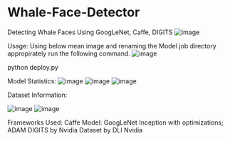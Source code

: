 # Whale-Face-Detector
Detecting Whale Faces Using GoogLeNet, Caffe, DIGITS
![image](https://user-images.githubusercontent.com/12884292/42422608-d478ad1e-8306-11e8-9e51-795c15b47a3e.png)

Usage:
Using below mean image and renaming the Model job directory appropirately run the following command.
![image](https://user-images.githubusercontent.com/12884292/42422600-acbf03e0-8306-11e8-8832-97286dde6f69.png)

python deploy.py <image>
  
Model Statistics:
![image](https://user-images.githubusercontent.com/12884292/42422532-9c7da2bc-8305-11e8-9375-9ba067102100.png)
![image](https://user-images.githubusercontent.com/12884292/42422551-f21b7b5e-8305-11e8-98b6-4e9a2241b141.png)
![image](https://user-images.githubusercontent.com/12884292/42422554-fbafa0aa-8305-11e8-827a-c2d80dcf3563.png)

Dataset Information:


![image](https://user-images.githubusercontent.com/12884292/42422568-34987194-8306-11e8-9f80-8e8141f5cd16.png)
![image](https://user-images.githubusercontent.com/12884292/42422572-435c43b8-8306-11e8-9e57-822f9a4968c2.png)

Frameworks Used:
  Caffe
  Model: GoogLeNet Inception with optimizations; ADAM
  DIGITS by Nvidia
  Dataset by DLI Nvidia
 
